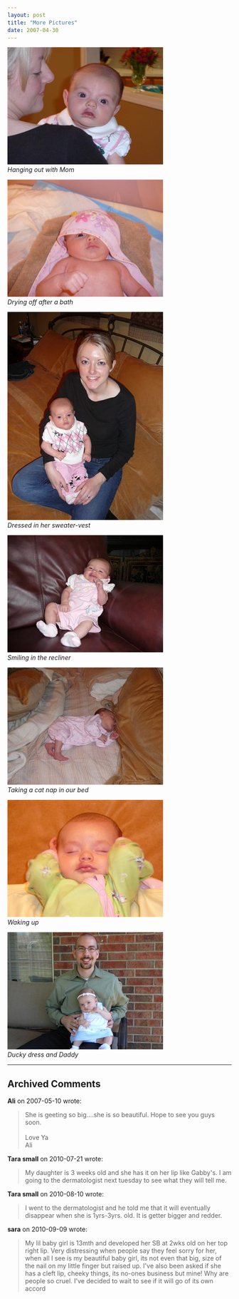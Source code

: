 ```yaml
---
layout: post
title: "More Pictures"
date: 2007-04-30
---
```


<p>
<img alt="" height="263" src="/assets/images/2007-04-30-P1000520(Custom).jpg" width="350"/><br/>
<em>Hanging out with Mom</em>
</p>
<p>
<img alt="" height="263" src="/assets/images/2007-04-30-P1000563(Custom).jpg" width="350"/><br/>
<em>Drying off after a bath</em>
</p>
<p>
<img alt="" height="467" src="/assets/images/2007-04-30-P1000503(Custom).jpg" width="350"/><br/>
<em>Dressed in her sweater-vest</em>
</p>
<p>
<img alt="" height="263" src="/assets/images/2007-04-30-P1000539(Custom).jpg" width="350"/><br/>
<em>Smiling in the recliner</em>
</p>
<p>
<img alt="" height="263" src="/assets/images/2007-04-30-P1000506(Custom).jpg" width="350"/><br/>
<em>Taking a cat nap in our bed</em>
</p>
<p>
<img alt="" height="263" src="/assets/images/2007-04-30-P1000603(Custom).jpg" width="350"/><br/>
<em>Waking up</em>
</p>
<p>
<img alt="" height="263" src="/assets/images/2007-04-30-P1000615(Custom).jpg" width="350"/><br/>
<em>Ducky dress and Daddy</em>
</p>

---

## Archived Comments

**Ali** on 2007-05-10 wrote:

> She is geeting so big....she is so beautiful.  Hope to see you guys soon.<br><br>Love Ya<br>Ali

**Tara small** on 2010-07-21 wrote:

> My daughter is 3 weeks old and she has it on her lip like Gabby's.  I am going to the dermatologist next tuesday to see what they will tell me.   

**Tara small** on 2010-08-10 wrote:

> I went to the dermatologist and he told me that it will eventually disappear when she is 1yrs-3yrs. old.   It is getter bigger and redder.   

**sara** on 2010-09-09 wrote:

> My lil baby girl is 13mth and developed her SB at 2wks old on her top right lip. Very distressing when people say they feel sorry for her, when all I see is my beautiful baby girl, its not even that big, size of the nail on my little finger but raised up. I've also been asked if she has a cleft lip, cheeky things, its no-ones business but mine! Why are people so cruel. I've decided to wait to see if it will go of its own accord

